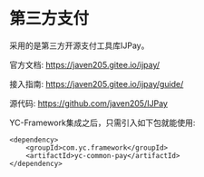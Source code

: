 # 第三方支付

采用的是第三方开源支付工具库IJPay。

官方文档:
https://javen205.gitee.io/ijpay/

接入指南:
https://javen205.gitee.io/ijpay/guide/

源代码:
https://github.com/javen205/IJPay


YC-Framework集成之后，只需引入如下包就能使用:
```
<dependency>
    <groupId>com.yc.framework</groupId>
    <artifactId>yc-common-pay</artifactId>
</dependency>

```
